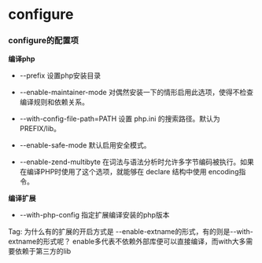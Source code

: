 # configure

### configure的配置项

**编译php**

- --prefix
设置php安装目录
- --enable-maintainer-mode
对偶然安装一下的情形启用此选项，使得不检查编译规则和依赖关系。

- --with-config-file-path=PATH
设置 php.ini 的搜索路径。默认为 PREFIX/lib。

- --enable-safe-mode
默认启用安全模式。

- --enable-zend-multibyte
在词法与语法分析时允许多字节编码被执行。如果在编译PHP时使用了这个选项，就能够在 declare 结构中使用 encoding指令。



**编译扩展**

- --with-php-config
指定扩展编译安装的php版本


Tag:
为什么有的扩展的开启方式是 --enable-extname的形式，有的则是--with-extname的形式呢？
enable多代表不依赖外部库便可以直接编译，而with大多需要依赖于第三方的lib